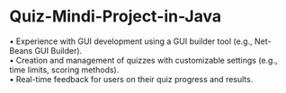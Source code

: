 # Quiz-Mindi-Project-in-Java


• Experience with GUI development using a GUI builder tool (e.g., Net-Beans GUI Builder). <br>
• Creation and management of quizzes with customizable settings (e.g., time limits, scoring methods). <br>
• Real-time feedback for users on their quiz progress and results.

